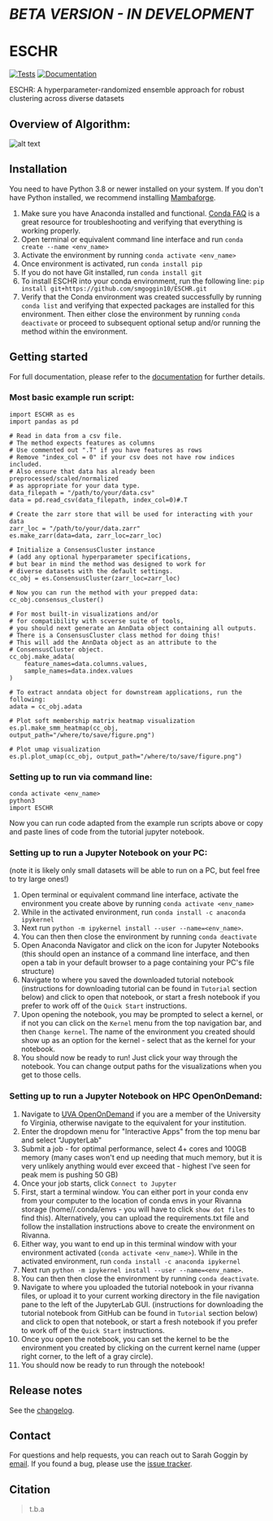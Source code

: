 # _BETA VERSION - IN DEVELOPMENT_

# ESCHR

[![Tests][badge-tests]][link-tests]
[![Documentation][badge-docs]][link-docs]

[badge-tests]: https://img.shields.io/github/actions/workflow/status/smgoggin10/ESCHR/test.yaml?branch=main
[link-tests]: https://github.com/smgoggin10/ESCHR/actions/workflows/test.yml
[badge-docs]: https://img.shields.io/readthedocs/ESCHR

ESCHR: A hyperparameter-randomized ensemble approach for robust clustering across diverse datasets

## Overview of Algorithm:

![alt text](https://github.com/smgoggin10/ESCHR/blob/main/Images/sccc_fig1_no_letters.png)

## Installation

You need to have Python 3.8 or newer installed on your system. If you don't have
Python installed, we recommend installing [Mambaforge](https://github.com/conda-forge/miniforge#mambaforge).

1. Make sure you have Anaconda installed and functional. [Conda FAQ](https://docs.anaconda.com/anaconda/user-guide/faq/) is a great resource for troubleshooting and verifying that everything is working properly.
2. Open terminal or equivalent command line interface and run `conda create --name <env_name>`
3. Activate the environment by running `conda activate <env_name>`
4. Once environment is activated, run `conda install pip`
5. If you do not have Git installed, run `conda install git`
6. To install ESCHR into your conda environment, run the following line:
   `pip install git+https://github.com/smgoggin10/ESCHR.git`
7. Verify that the Conda environment was created successfully by running `conda list` and verifying that expected packages are installed for this environment. Then either close the environment by running `conda deactivate` or proceed to subsequent optional setup and/or running the method within the environment.

## Getting started

For full documentation, please refer to the [documentation][link-docs] for further details.

### Most basic example run script:

```
import ESCHR as es
import pandas as pd

# Read in data from a csv file.
# The method expects features as columns
# Use commented out ".T" if you have features as rows
# Remove "index_col = 0" if your csv does not have row indices included.
# Also ensure that data has already been preprocessed/scaled/normalized
# as appropriate for your data type.
data_filepath = "/path/to/your/data.csv"
data = pd.read_csv(data_filepath, index_col=0)#.T

# Create the zarr store that will be used for interacting with your data
zarr_loc = "/path/to/your/data.zarr"
es.make_zarr(data=data, zarr_loc=zarr_loc)

# Initialize a ConsensusCluster instance
# (add any optional hyperparameter specifications,
# but bear in mind the method was designed to work for
# diverse datasets with the default settings.
cc_obj = es.ConsensusCluster(zarr_loc=zarr_loc)

# Now you can run the method with your prepped data:
cc_obj.consensus_cluster()

# For most built-in visualizations and/or
# for compatibility with scverse suite of tools,
# you should next generate an AnnData object containing all outputs.
# There is a ConsensusCluster class method for doing this!
# This will add the AnnData object as an attribute to the
# ConsensusCluster object.
cc_obj.make_adata(
    feature_names=data.columns.values,
    sample_names=data.index.values
)

# To extract anndata object for downstream applications, run the following:
adata = cc_obj.adata

# Plot soft membership matrix heatmap visualization
es.pl.make_smm_heatmap(cc_obj, output_path="/where/to/save/figure.png")

# Plot umap visualization
es.pl.plot_umap(cc_obj, output_path="/where/to/save/figure.png")
```

### Setting up to run via command line:

```
conda activate <env_name>
python3
import ESCHR
```

Now you can run code adapted from the example run scripts above or copy and paste lines of code from the tutorial jupyter notebook.

### Setting up to run a Jupyter Notebook on your PC:

(note it is likely only small datasets will be able to run on a PC, but feel free to try large ones!)

1. Open terminal or equivalent command line interface, activate the environment you create above by running `conda activate <env_name>`
2. While in the activated environment, run `conda install -c anaconda ipykernel`
3. Next run `python -m ipykernel install --user --name=<env_name>`.
4. You can then then close the environment by running `conda deactivate`
5. Open Anaconda Navigator and click on the icon for Jupyter Notebooks (this should open an instance of a command line interface, and then open a tab in your default browser to a page containing your PC's file structure)
6. Navigate to where you saved the downloaded tutorial notebook (instructions for downloading tutorial can be found in `Tutorial` section below) and click to open that notebook, or start a fresh notebook if you prefer to work off of the `Quick Start` instructions.
7. Upon opening the notebook, you may be prompted to select a kernel, or if not you can click on the `Kernel` menu from the top navigation bar, and then `Change kernel`. The name of the environment you created should show up as an option for the kernel - select that as the kernel for your notebook.
8. You should now be ready to run! Just click your way through the notebook. You can change output paths for the visualizations when you get to those cells.

### Setting up to run a Jupyter Notebook on HPC OpenOnDemand:

1. Navigate to [UVA OpenOnDemand](https://rivanna-portal.hpc.virginia.edu/pun/sys/dashboard/) if you are a member of the University fo Virginia, otherwise navigate to the equivalent for your institution.
2. Enter the dropdown menu for "Interactive Apps" from the top menu bar and select "JupyterLab"
3. Submit a job - for optimal performance, select 4+ cores and 100GB memory (many cases won't end up needing that much memory, but it is very unlikely anything would ever exceed that - highest I've seen for peak mem is pushing 50 GB)
4. Once your job starts, click `Connect to Jupyter`
5. First, start a terminal window. You can either port in your conda env from your computer to the location of conda envs in your Rivanna storage (home/<your compute id>/.conda/envs - you will have to click `show dot files` to find this). Alternatively, you can upload the requirements.txt file and follow the installation instructions above to create the environment on Rivanna.
6. Either way, you want to end up in this terminal window with your environment activated (`conda activate <env_name>`). While in the activated environment, run `conda install -c anaconda ipykernel`
7. Next run `python -m ipykernel install --user --name=<env_name>`.
8. You can then then close the environment by running `conda deactivate`.
9. Navigate to where you uploaded the tutorial notebook in your rivanna files, or upload it to your current working directory in the file navigation pane to the left of the JupyterLab GUI. (instructions for downloading the tutorial notebook from GitHub can be found in `Tutorial` section below) and click to open that notebook, or start a fresh notebook if you prefer to work off of the `Quick Start` instructions.
10. Once you open the notebook, you can set the kernel to be the environment you created by clicking on the current kernel name (upper right corner, to the left of a gray circle).
11. You should now be ready to run through the notebook!

## Release notes

See the [changelog][changelog].

## Contact

For questions and help requests, you can reach out to Sarah Goggin by [email](mailto:sg4dm@virginia.edu).
If you found a bug, please use the [issue tracker][issue-tracker].

## Citation

> t.b.a

[issue-tracker]: https://github.com/smgoggin10/ESCHR/issues
[changelog]: https://ESCHR.readthedocs.io/latest/changelog.html
[link-docs]: https://ESCHR.readthedocs.io
[link-api]: https://ESCHR.readthedocs.io/latest/api.html
